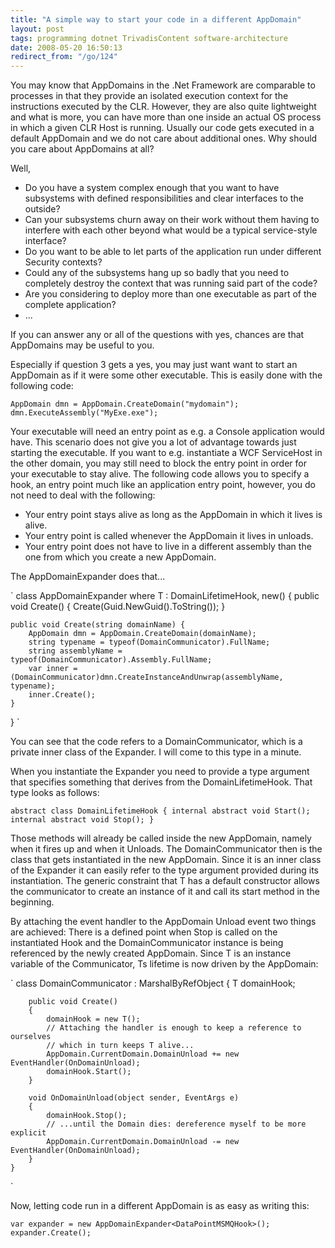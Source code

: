 ```yaml
---
title: "A simple way to start your code in a different AppDomain"
layout: post
tags: programming dotnet TrivadisContent software-architecture
date: 2008-05-20 16:50:13
redirect_from: "/go/124"
---
```


You may know that AppDomains in the .Net Framework are comparable to processes in that they provide an isolated execution context for the instructions executed by the CLR. However, they are also quite lightweight and what is more, you can have more than one inside an actual OS process in which a given CLR Host is running. Usually our code gets executed in a default AppDomain and we do not care about additional ones. Why should you care about AppDomains at all?

Well, 

*   Do you have a system complex enough that you want to have subsystems with defined responsibilities and clear interfaces to the outside?
*   Can your subsystems churn away on their work without them having to interfere with each other beyond what would be a typical service-style interface?
*   Do you want to be able to let parts of the application run under different Security contexts?
*   Could any of the subsystems hang up so badly that you need to completely destroy the context that was running said part of the code?
*   Are you considering to deploy more than one executable as part of the complete application?
*   ...

If you can answer any or all of the questions with yes, chances are that AppDomains may be useful to you.

Especially if question 3 gets a yes, you may just want want to start an AppDomain as if it were some other executable. This is easily done with the following code:

`
AppDomain dmn = AppDomain.CreateDomain("mydomain");
dmn.ExecuteAssembly("MyExe.exe");
`

Your executable will need an entry point as e.g. a Console application would have. This scenario does not give you a lot of advantage towards just starting the executable. If you want to e.g. instantiate a WCF ServiceHost in the other domain, you may still need to block the entry point in order for your executable to stay alive.
The following code allows you to specify a hook, an entry point much like an application entry point, however, you do not need to deal with the following:

*   Your entry point stays alive as long as the AppDomain in which it lives is alive.
*   Your entry point is called whenever the AppDomain it lives in unloads.
*   Your entry point does not have to live in a different assembly than the one from which you create a new AppDomain.

The AppDomainExpander does that...

`
class AppDomainExpander<T> where T : DomainLifetimeHook, new()
{
    public void Create()
    {
        Create(Guid.NewGuid().ToString());
    }

    public void Create(string domainName) {
        AppDomain dmn = AppDomain.CreateDomain(domainName);
        string typename = typeof(DomainCommunicator).FullName;
        string assemblyName = typeof(DomainCommunicator).Assembly.FullName;
        var inner = (DomainCommunicator)dmn.CreateInstanceAndUnwrap(assemblyName, typename);
        inner.Create();
    }
}
`

You can see that the code refers to a DomainCommunicator, which is a private inner class of the Expander. I will come to this type in a minute.

When you instantiate the Expander you need to provide a type argument that specifies something that derives from the DomainLifetimeHook. That type looks as follows:

`
abstract class DomainLifetimeHook
{
  internal abstract void Start();
  internal abstract void Stop();
}
`

Those methods will already be called inside the new AppDomain, namely when it fires up and when it Unloads.
The DomainCommunicator then is the class that gets instantiated in the new AppDomain. Since it is an inner class of the Expander it can easily refer to the type argument provided during its instantiation. The generic constraint that T has a default constructor allows the communicator to create an instance of it and call its start method in the beginning.

By attaching the event handler to the AppDomain Unload event two things are achieved: There is a defined point when Stop is called on the instantiated Hook and the DomainCommunicator instance is being referenced by the newly created AppDomain. Since T is an instance variable of the Communicator, Ts lifetime is now driven by the AppDomain:

`
    class DomainCommunicator : MarshalByRefObject
    {
        T domainHook;

        public void Create()
        {
            domainHook = new T();
            // Attaching the handler is enough to keep a reference to ourselves
            // which in turn keeps T alive...
            AppDomain.CurrentDomain.DomainUnload += new EventHandler(OnDomainUnload);
            domainHook.Start();
        }

        void OnDomainUnload(object sender, EventArgs e)
        {
            domainHook.Stop();
            // ...until the Domain dies: dereference myself to be more explicit
            AppDomain.CurrentDomain.DomainUnload -= new EventHandler(OnDomainUnload);
        }
    }
`

Now, letting code run in a different AppDomain is as easy as writing this:

`
var expander = new AppDomainExpander<DataPointMSMQHook>();
expander.Create();
`